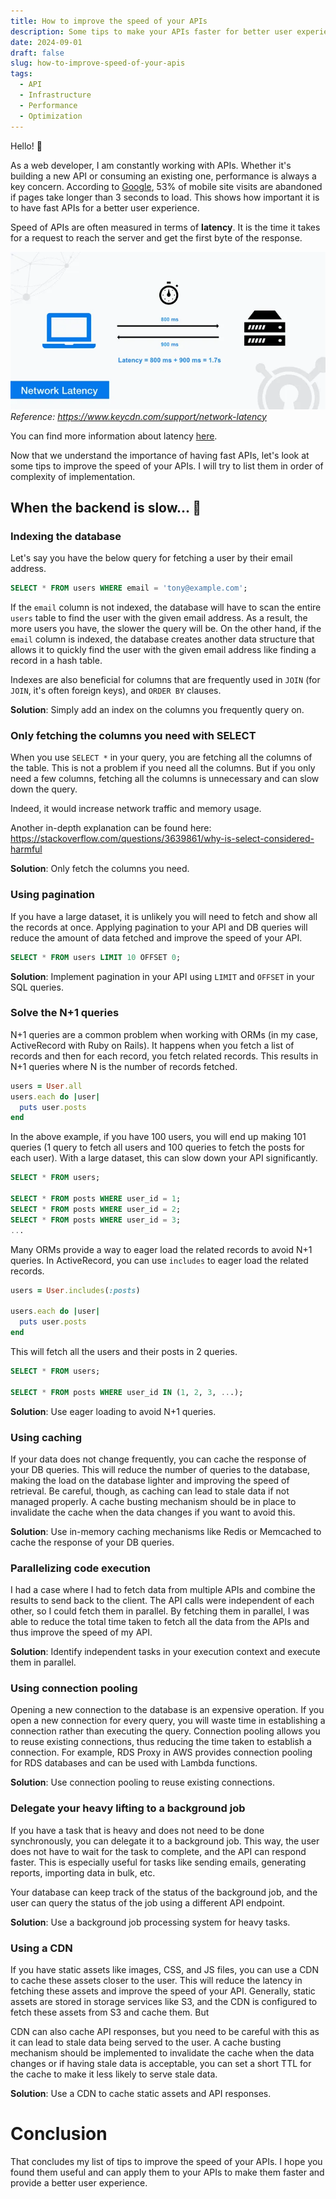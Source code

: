 ```yaml
---
title: How to improve the speed of your APIs
description: Some tips to make your APIs faster for better user experience
date: 2024-09-01
draft: false
slug: how-to-improve-speed-of-your-apis
tags:
  - API
  - Infrastructure
  - Performance
  - Optimization
---
```


Hello! 👋

As a web developer, I am constantly working with APIs. Whether it's building a new API or consuming an existing one, performance is always a key concern. According to [Google](https://think.storage.googleapis.com/docs/mobile-page-speed-new-industry-benchmarks.pdf), 53% of mobile site visits are abandoned if pages take longer than 3 seconds to load. This shows how important it is to have fast APIs for a better user experience.

Speed of APIs are often measured in terms of **latency**. It is the time it takes for a request to reach the server and get the first byte of the response.

![Latency](image.png)
*Reference: https://www.keycdn.com/support/network-latency*

You can find more information about latency [here](https://www.keycdn.com/support/network-latency).

Now that we understand the importance of having fast APIs, let's look at some tips to improve the speed of your APIs.
I will try to list them in order of complexity of implementation.

## When the backend is slow... 🐢

### Indexing the database

Let's say you have the below query for fetching a user by their email address.

```sql
SELECT * FROM users WHERE email = 'tony@example.com';
```

If the `email` column is not indexed, the database will have to scan the entire `users` table to find the user with the given email address. As a result, the more users you have, the slower the query will be.
On the other hand, if the `email` column is indexed, the database creates another data structure that allows it to quickly find the user with the given email address like finding a record in a hash table.

Indexes are also beneficial for columns that are frequently used in `JOIN` (for `JOIN`, it's often foreign keys), and `ORDER BY` clauses.

**Solution**: Simply add an index on the columns you frequently query on.

### Only fetching the columns you need with SELECT

When you use `SELECT *` in your query, you are fetching all the columns of the table. This is not a problem if you need all the columns. But if you only need a few columns, fetching all the columns is unnecessary and can slow down the query.

Indeed, it would increase network traffic and memory usage.

Another in-depth explanation can be found here: https://stackoverflow.com/questions/3639861/why-is-select-considered-harmful

**Solution**: Only fetch the columns you need.

### Using pagination

If you have a large dataset, it is unlikely you will need to fetch and show all the records at once. Applying pagination to your API and DB queries will reduce the amount of data fetched and improve the speed of your API.

```sql
SELECT * FROM users LIMIT 10 OFFSET 0;
```

**Solution**: Implement pagination in your API using `LIMIT` and `OFFSET` in your SQL queries.

### Solve the N+1 queries
N+1 queries are a common problem when working with ORMs (in my case, ActiveRecord with Ruby on Rails). It happens when you fetch a list of records and then for each record, you fetch related records. This results in N+1 queries where N is the number of records fetched.

```ruby
users = User.all
users.each do |user|
  puts user.posts
end
```

In the above example, if you have 100 users, you will end up making 101 queries (1 query to fetch all users and 100 queries to fetch the posts for each user). With a large dataset, this can slow down your API significantly.

```sql
SELECT * FROM users;

SELECT * FROM posts WHERE user_id = 1;
SELECT * FROM posts WHERE user_id = 2;
SELECT * FROM posts WHERE user_id = 3;
...
```

Many ORMs provide a way to eager load the related records to avoid N+1 queries. In ActiveRecord, you can use `includes` to eager load the related records.

```ruby
users = User.includes(:posts)

users.each do |user|
  puts user.posts
end
```

This will fetch all the users and their posts in 2 queries.

```sql
SELECT * FROM users;

SELECT * FROM posts WHERE user_id IN (1, 2, 3, ...);
```

**Solution**: Use eager loading to avoid N+1 queries.

### Using caching

If your data does not change frequently, you can cache the response of your DB queries. This will reduce the number of queries to the database, making the load on the database lighter and improving the speed of retrieval.
Be careful, though, as caching can lead to stale data if not managed properly. A cache busting mechanism should be in place to invalidate the cache when the data changes if you want to avoid this.

**Solution**: Use in-memory caching mechanisms like Redis or Memcached to cache the response of your DB queries.

### Parallelizing code execution

I had a case where I had to fetch data from multiple APIs and combine the results to send back to the client. The API calls were independent of each other, so I could fetch them in parallel.
By fetching them in parallel, I was able to reduce the total time taken to fetch all the data from the APIs and thus improve the speed of my API.

**Solution**: Identify independent tasks in your execution context and execute them in parallel.

### Using connection pooling

Opening a new connection to the database is an expensive operation. If you open a new connection for every query, you will waste time in establishing a connection rather than executing the query.
Connection pooling allows you to reuse existing connections, thus reducing the time taken to establish a connection. For example, RDS Proxy in AWS provides connection pooling for RDS databases and can be used with Lambda functions.

**Solution**: Use connection pooling to reuse existing connections.

### Delegate your heavy lifting to a background job

If you have a task that is heavy and does not need to be done synchronously, you can delegate it to a background job.
This way, the user does not have to wait for the task to complete, and the API can respond faster. This is especially useful for tasks like sending emails, generating reports, importing data in bulk, etc.

Your database can keep track of the status of the background job, and the user can query the status of the job using a different API endpoint.

**Solution**: Use a background job processing system for heavy tasks.

### Using a CDN

If you have static assets like images, CSS, and JS files, you can use a CDN to cache these assets closer to the user. This will reduce the latency in fetching these assets and improve the speed of your API. Generally, static assets are stored in storage services like S3, and the CDN is configured to fetch these assets from S3 and cache them. But

CDN can also cache API responses, but you need to be careful with this as it can lead to stale data being served to the user. A cache busting mechanism should be implemented to invalidate the cache when the data changes or if having stale data is acceptable, you can set a short TTL for the cache to make it less likely to serve stale data.

**Solution**: Use a CDN to cache static assets and API responses.

# Conclusion

That concludes my list of tips to improve the speed of your APIs. I hope you found them useful and can apply them to your APIs to make them faster and provide a better user experience.
